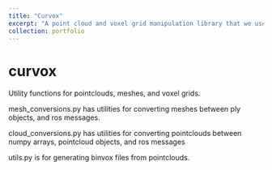 ```yaml
---
title: "Curvox"
excerpt: "A point cloud and voxel grid manipulation library that we use in the Columbia Robotics Lab."
collection: portfolio
---
```


# curvox
Utility functions for pointclouds, meshes, and voxel grids.

mesh_conversions.py has utilities for converting meshes between ply objects, and ros messages.

cloud_conversions.py has utilities for converting pointclouds between numpy arrays, pointcloud objects, and ros messages

utils.py is for generating binvox files from pointclouds.

<div class="github-card" data-github="CRLab/curvox" data-width="400" data-height="150" data-theme="default"></div>
<script src="//cdn.jsdelivr.net/github-cards/latest/widget.js"></script>
